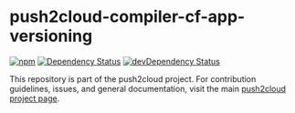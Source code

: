 # push2cloud-compiler-cf-app-versioning

[![npm](https://img.shields.io/npm/v/push2cloud-compiler-cf-app-versioning.svg)](https://npmjs.org/package/push2cloud-compiler-cf-app-versioning)
[![Dependency Status](https://david-dm.org/push2cloud/compiler-cf-app-versioning.svg)](https://david-dm.org/push2cloud/compiler-cf-app-versioning)
[![devDependency Status](https://david-dm.org/push2cloud/compiler-cf-app-versioning/dev-status.svg)](https://david-dm.org/push2cloud/compiler-cf-app-versioning#info=devDependencies)

This repository is part of the push2cloud project. For contribution guidelines, issues, and general documentation, visit the main [push2cloud project page](https://github.com/push2cloud/push2cloud).
